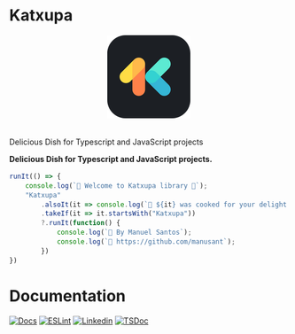 # Katxupa

<p align="center">
  <img src="/docs/assets/logo.png" />
  </p>
  <br/>
  <span align="center">
  Delicious Dish for Typescript and JavaScript projects
  </span> 
</p>

**Delicious Dish for Typescript and JavaScript projects.**

```ts
runIt(() => {
    console.log(`🎉 Welcome to Katxupa library 💖`);
    "Katxupa"
        .alsoIt(it => console.log(`🍲 ${it} was cooked for your delight 🍲`))
        .takeIf(it => it.startsWith("Katxupa"))
        ?.runIt(function() {
            console.log(`🍻 By Manuel Santos`);
            console.log(`🙈 https://github.com/manusant`);
        })
})
```
# Documentation

[![Docs](https://img.shields.io/badge/Documentation-Katxupa-black?logo=gitbook&logoColor=white)](https://katxupa.gitbook.io/katxupa)
[![ESLint](https://img.shields.io/badge/ESLint_Config-eslint--config--katxupa-blue?logo=eslint&logoColor=white)](https://github.com/manusant/eslint-config-katxupa)
[![Linkedin](https://img.shields.io/badge/Linkedin-Manuel--Santos-blue?logo=linkedin&logoColor=white)](https://www.linkedin.com/in/manuel-brito-dos-santos-a7a20a6b/)
[![TSDoc](https://img.shields.io/badge/TypeScript_Doc-blue?logo=typescript&logoColor=white)](https://github.com/manusant/eslint-config-katxupa)
